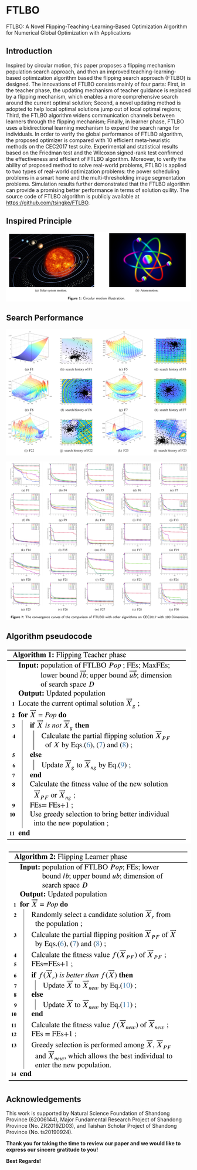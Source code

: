 # FTLBO
FTLBO: A Novel Flipping-Teaching-Learning-Based Optimization Algorithm for Numerical Global Optimization with Applications

## Introduction
Inspired by circular motion, this paper proposes a flipping mechanism population search approach, and then an improved teaching-learning-based optimization algorithm based the flipping search approach (FTLBO) is designed. The innovations of FTLBO consists mainly of four parts: First, in the teacher phase, the updating mechanism of teacher guidance is replaced by a flipping mechanism, which enables a more comprehensive search around the current optimal solution; Second, a novel updating method is adopted to help local optimal solutions jump out of local optimal regions; Third, the FTLBO algorithm widens communication channels between learners through the flipping mechanism; Finally, in learner phase, FTLBO uses a bidirectional learning mechanism to expand the search range for individuals. In order to verify the global performance of FTLBO algorithm, the proposed optimizer is compared with 10 efficient meta-heuristic methods on the CEC2017 test suite. Experimental and statistical results based on the Friedman test and the Wilcoxon signed-rank test confirmed the effectiveness and efficient of FTLBO algorithm. Moreover, to verify the ability of proposed method to solve real-world problems, FTLBO is applied to two types of real-world optimization problems: the power scheduling problems in a smart home and the multi-thresholding image segmentation problems. Simulation results further demonstrated that the FTLBO algorithm can provide a promising better performance in terms of solution quility. The source code of FTLBO algorithm is publicly available at https://github.com/tsingke/FTLBO.

## Inspired Principle
![Circule motions](./FTLBO/FIG1.png)

## Search Performance
![convergence](./FTLBO/FIG7.png)

![convergence](./FTLBO/FIG6.png)

## Algorithm pseudocode
![Teaching Phrase](./FTLBO/FIG3.png)

![Learning Phrase](./FTLBO/FIG4.png)


 ## Acknowledgements
 
This work is supported by Natural Science Foundation of Shandong Province (62006144), Major Fundamental Research Project of Shandong Province (No. ZR2019ZD03), and Taishan Scholar Project of Shandong Province (No. ts20190924).

**Thank you for taking the time to review our paper and we would like to express our sincere gratitude to you!**

**Best Regards!**

